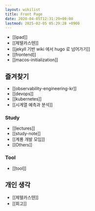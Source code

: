 ```yaml
---
layout: wikilist
title: Front Page
date: 2020-04-05T12:31:29+09:00
lastmod: 2025-02-05 05:29:28 +0900
---
```

- [[ipad]]
- [[제텔카스텐]]
- [[jekyll 기반 wiki 에서 hugo 로 넘어가기]]
- [[frontend]]
- [[macos-initialization]]
## 즐겨찾기
- [[observability-engineering-kr]]
- [[devops]]
- [[kubernetes]]
- [[시계열 예측과 분석]]

### Study
- [[lectures]]
- [[study-note]]
- [[계룡 개발 모임]]
- [[Others]]

### Tool
- [[tool]]

## 개인 생각
- [[제텔카스텐]]
- [[회고]]
